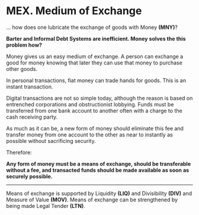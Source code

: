 # MEX. Medium of Exchange

... how does one lubricate the exchange of goods with Money **(MNY)**?


**Barter and Informal Debt Systems are inefficient.  Money solves the this problem how?**


Money gives us an easy medium of exchange.  A person can exchange a good for money knowing that later they can use that money to purchase other goods.

In personal transactions, fiat money can trade hands for goods.  This is an instant transaction.

Digital transactions are not so simple today, although the reason is based on entrenched corporations and obstructionist lobbying.  Funds must be transferred from one bank account to another often with a charge to the cash receiving party.

As much as it can be, a new form of money should eliminate this fee and transfer money from one account to the other as near to instantly as possible without sacrificing security.

Therefore:

**Any form of money must be a means of exchange, should be transferable without a fee, and transacted funds should be made available as soon as securely possible.**

----------

Means of exchange is supported by Liquidity **(LIQ)** and Divisibility **(DIV)** and Measure of Value **(MOV)**. Means of exchange can be strengthened by being made Legal Tender **(LTN)**.
